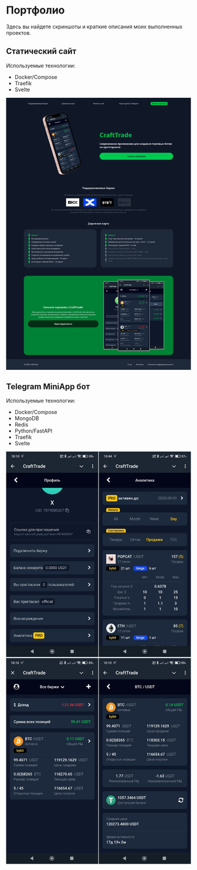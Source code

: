 # Портфолио

Здесь вы найдете скриншоты и краткие описания моих выполненных проектов.

## Статический сайт

Используемые технологии:

- Docker/Compose
- Traefik
- Svelte

![screen_1](imgs/2025.04-Web-Site/screen_1.png)

## Telegram MiniApp бот

Используемые технологии:

- Docker/Compose
- MongoDB
- Redis
- Python/FastAPI
- Traefik
- Svelte

![screen_1_2](imgs/2025.03-Telegram-MiniApp/screen_1_2.png)
![screen_3_4](imgs/2025.03-Telegram-MiniApp/screen_3_4.png)
